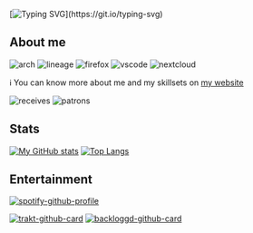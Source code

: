 [![Typing SVG](https://readme-typing-svg.herokuapp.com?color=%2336BCF7&lines=Welcome+to+my+profile!;%C2%A1Bienvenido+a+mi+perfil!)](https://git.io/typing-svg)

## About me
![arch](https://img.shields.io/badge/Arch_Linux-1793D1?style=for-the-badge&logo=arch-linux&logoColor=white)
![lineage](https://img.shields.io/badge/lineageos-167C80?style=for-the-badge&logo=lineageos&logoColor=white)
![firefox](https://img.shields.io/badge/Firefox-FF7139?style=for-the-badge&logo=Firefox-Browser&logoColor=white)
![vscode](https://img.shields.io/badge/VSCode-0078D4?style=for-the-badge&logo=visual%20studio%20code&logoColor=white)
![nextcloud](https://img.shields.io/badge/Nextcloud-0082C9?style=for-the-badge&logo=Nextcloud&logoColor=white)

ℹ️ You can know more about me and my skillsets on [my website](https://pabloferreiro.es/about)

![receives](https://img.shields.io/liberapay/receives/pablouser1.svg?logo=liberapay)
![patrons](https://img.shields.io/liberapay/patrons/pablouser1.svg?logo=liberapay)

## Stats
[![My GitHub stats](https://github-readme-stats.vercel.app/api?username=pablouser1&show_icons=true&theme=jolly)](https://github.com/anuraghazra/github-readme-stats)
[![Top Langs](https://github-readme-stats.vercel.app/api/top-langs/?username=pablouser1&layout=compact&theme=jolly&hide=latte,html,css,cmake&langs_count=8)](https://github.com/anuraghazra/github-readme-stats)

## Entertainment

[![spotify-github-profile](https://spotify-github-profile.kittinanx.com/api/view?uid=pabloferreiro&cover_image=true&theme=novatorem&show_offline=false&background_color=121212&interchange=false&bar_color=53b14f&bar_color_cover=false)](https://github.com/kittinan/spotify-github-profile)

[![trakt-github-card](https://gh-cards.pabloferreiro.es/trakt/watch?username=pablouser1&theme=dark)](https://github.com/pablouser1/aio-github-card)
[![backloggd-github-card](https://gh-cards.pabloferreiro.es/backloggd/played?username=pablouser1&theme=dark)](https://github.com/pablouser1/aio-github-card)

